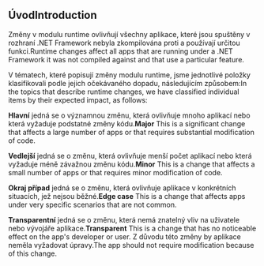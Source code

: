 ## <a name="introduction"></a><span data-ttu-id="d1b66-101">Úvod</span><span class="sxs-lookup"><span data-stu-id="d1b66-101">Introduction</span></span>
<span data-ttu-id="d1b66-102">Změny v modulu runtime ovlivňují všechny aplikace, které jsou spuštěny v rozhraní .NET Framework nebyla zkompilována proti a používají určitou funkci.</span><span class="sxs-lookup"><span data-stu-id="d1b66-102">Runtime changes affect all apps that are running under a .NET Framework it was not compiled against and that use a particular feature.</span></span>

<span data-ttu-id="d1b66-103">V tématech, které popisují změny modulu runtime, jsme jednotlivé položky klasifikovali podle jejich očekávaného dopadu, následujícím způsobem:</span><span class="sxs-lookup"><span data-stu-id="d1b66-103">In the topics that describe runtime changes, we have classified individual items by their expected impact, as follows:</span></span>

<span data-ttu-id="d1b66-104">**Hlavní** jedná se o významnou změnu, která ovlivňuje mnoho aplikací nebo která vyžaduje podstatné změny kódu.</span><span class="sxs-lookup"><span data-stu-id="d1b66-104">**Major** This is a significant change that affects a large number of apps or that requires substantial modification of code.</span></span>

<span data-ttu-id="d1b66-105">**Vedlejší** jedná se o změnu, která ovlivňuje menší počet aplikací nebo která vyžaduje méně závažnou změnu kódu.</span><span class="sxs-lookup"><span data-stu-id="d1b66-105">**Minor** This is a change that affects a small number of apps or that requires minor modification of code.</span></span>

<span data-ttu-id="d1b66-106">**Okraj případ** jedná se o změnu, která ovlivňuje aplikace v konkrétních situacích, jež nejsou běžné.</span><span class="sxs-lookup"><span data-stu-id="d1b66-106">**Edge case** This is a change that affects apps under very specific scenarios that are not common.</span></span>

<span data-ttu-id="d1b66-107">**Transparentní** jedná se o změnu, která nemá znatelný vliv na uživatele nebo vývojáře aplikace.</span><span class="sxs-lookup"><span data-stu-id="d1b66-107">**Transparent** This is a change that has no noticeable effect on the app's developer or user.</span></span> <span data-ttu-id="d1b66-108">Z důvodu této změny by aplikace neměla vyžadovat úpravy.</span><span class="sxs-lookup"><span data-stu-id="d1b66-108">The app should not require modification because of this change.</span></span>
